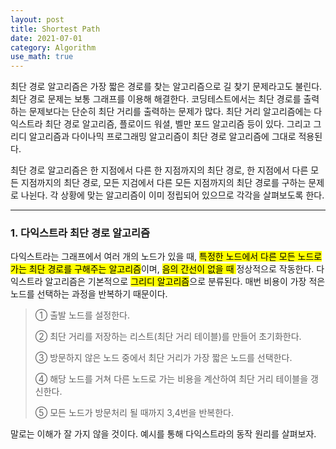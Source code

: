 ```yaml
---
layout: post
title: Shortest Path
date: 2021-07-01
category: Algorithm
use_math: true
---
```


최단 경로 알고리즘은 가장 짧은 경로를 찾는 알고리즘으로 길 찾기 문제라고도 불린다. 최단 경로 문제는 보통 그래프를 이용해 해결한다. 코딩테스트에서는 최단 경로를 출력하는 문제보다는 단순히 최단 거리를 출력하는 문제가 많다. 최단 거리 알고리즘에는 다익스트라 최단 경로 알고리즘, 플로이드 워셜, 벨만 포드 알고리즘 등이 있다. 그리고 그리디 알고리즘과 다이나믹 프로그래밍 알고리즘이 최단 경로 알고리즘에 그대로 적용된다. 

최단 경로 알고리즘은 한 지점에서 다른 한 지점까지의 최단 경로, 한 지점에서 다른 모든 지점까지의 최단 경로, 모든 지검에서 다른 모든 지점까지의 최단 경로를 구하는 문제로 나뉜다. 각 상황에 맞는 알고리즘이 이미 정립되어 있으므로 각각을 살펴보도록 한다.

---

### 1. 다익스트라 최단 경로 알고리즘

다익스트라는 그래프에서 여러 개의 노드가 있을 때, <mark>특정한 노드에서 다른 모든 노드로 가는 최단 경로를 구해주는 알고리즘</mark>이며, <mark>음의 간선이 없을 때 </mark>정상적으로 작동한다. 다익스트라 알고리즘은 기본적으로 <mark>그리디 알고리즘</mark>으로 분류된다. 매번 비용이 가장 적은 노드를 선택하는 과정을 반복하기 때문이다.


> ① 출발 노드를 설정한다.
>
> ② 최단 거리를 저장하는 리스트(최단 거리 테이블)를 만들어 초기화한다.
>
> ③ 방문하지 않은 노드 중에서 최단 거리가 가장 짧은 노드를 선택한다.
>
> ④ 해당 노드를 거쳐 다른 노드로 가는 비용을 계산하여 최단 거리 테이블을 갱신한다.
>
> ⑤ 모든 노드가 방문처리 될 때까지 3,4번을 반복한다.

말로는 이해가 잘 가지 않을 것이다. 예시를 통해 다익스트라의 동작 원리를 살펴보자.











